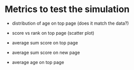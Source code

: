 # Metrics to test the simulation

* distribution of age on top page (does it match the data?)
* score vs rank on top page (scatter plot)

* average sum score on top page
* average sum score on new page
* average age on top page

